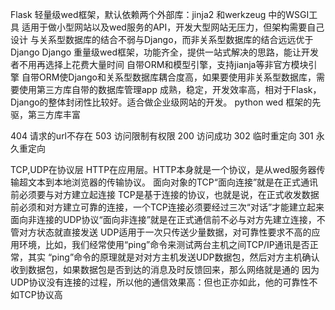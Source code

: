 
Flask 
轻量级wed框架，默认依赖两个外部库：jinja2 和werkzeug 中的WSGI工具
适用于做小型网站以及wed服务的API，开发大型网站无压力，但架构需要自己设计
与关系型数据库的结合不弱与Django，而非关系型数据库的结合远远优于Django
Django
重量级wed框架，功能齐全，提供一站式解决的思路，能让开发者不用再选择上花费大量时间
自带ORM和模型引擎，支持jianja等非官方模块引擎
自带ORM使Django和关系型数据库耦合度高，如果要使用非关系型数据库，需要使用第三方库自带的数据库管理app
成熟，稳定，开发效率高，相对于Flask，Django的整体封闭性比较好。适合做企业级网站的开发。
python wed 框架的先驱，第三方库丰富


404 请求的url不存在
503 访问限制有权限
200 访问成功
302 临时重定向
301 永久重定向

TCP,UDP在协议层
HTTP在应用层。HTTP本身就是一个协议，是从wed服务器传输超文本到本地浏览器的传输协议。
面向对象的TCP“面向连接”就是在正式通讯前必须要与对方建立起连接
TCP是基于连接的协议，也就是说，在正式收发数据前必须和对方建立可靠的连接，一个TCP连接必须要经过三次“对话”才能建立起来
面向非连接的UDP协议“面向非连接”就是在正式通信前不必与对方先建立连接，不管对方状态就直接发送
UDP适用于一次只传送少量数据，对可靠性要求不高的应用环境，比如，我们经常使用“ping”命令来测试两台主机之间TCP/IP通讯是否正常，其实
“ping”命令的原理就是对对方主机发送UDP数据包，然后对方主机确认收到数据包，如果数据包是否到达的消息及时反馈回来，那么网络就是通的
因为UDP协议没有连接的过程，所以他的通信效果高：但也正亦如此，他的可靠性不如TCP协议高
